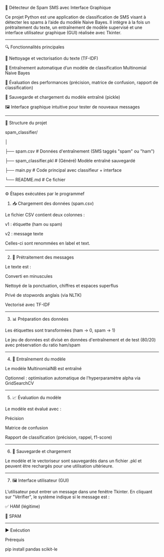 📩 Détecteur de Spam SMS avec Interface Graphique

Ce projet Python est une application de classification de SMS visant à détecter les spams à l’aide du modèle Naive Bayes.
Il intègre à la fois un prétraitement du texte, un entraînement de modèle supervisé et une interface utilisateur graphique (GUI) réalisée avec Tkinter.


---

🔍 Fonctionnalités principales

🧹 Nettoyage et vectorisation du texte (TF-IDF)

🧠 Entraînement automatique d’un modèle de classification Multinomial Naive Bayes

🧪 Évaluation des performances (précision, matrice de confusion, rapport de classification)

📂 Sauvegarde et chargement du modèle entraîné (pickle)

🖼 Interface graphique intuitive pour tester de nouveaux messages



---

📁 Structure du projet

spam_classifier/

│

├── spam.csv                    # Données d'entraînement (SMS taggés "spam" ou "ham")

├── spam_classifier.pkl         # (Généré) Modèle entraîné sauvegardé

├── main.py                     # Code principal avec classifieur + interface

└── README.md                   # Ce fichier


---

⚙ Étapes exécutées par le programmef

1. 📥 Chargement des données (spam.csv)

Le fichier CSV contient deux colonnes :

v1 : étiquette (ham ou spam)

v2 : message texte


Celles-ci sont renommées en label et text.


---

2. 🧹 Prétraitement des messages

Le texte est :

Converti en minuscules

Nettoyé de la ponctuation, chiffres et espaces superflus

Privé de stopwords anglais (via NLTK)

Vectorisé avec TF-IDF



---

3. 📊 Préparation des données

Les étiquettes sont transformées (ham → 0, spam → 1)

Le jeu de données est divisé en données d'entraînement et de test (80/20) avec préservation du ratio ham/spam



---

4. 🧠 Entraînement du modèle

Le modèle MultinomialNB est entraîné

Optionnel : optimisation automatique de l'hyperparamètre alpha via GridSearchCV



---

5. 📈 Évaluation du modèle

Le modèle est évalué avec :

Précision

Matrice de confusion

Rapport de classification (précision, rappel, f1-score)



---

6. 📂 Sauvegarde et chargement

Le modèle et le vectoriseur sont sauvegardés dans un fichier .pkl et peuvent être rechargés pour une utilisation ultérieure.


---

7. 🖼 Interface utilisateur (GUI)

L’utilisateur peut entrer un message dans une fenêtre Tkinter. En cliquant sur "Vérifier", le système indique si le message est :

✅ HAM (légitime)

🚨 SPAM



---

▶ Exécution

Prérequis

pip install pandas scikit-le
